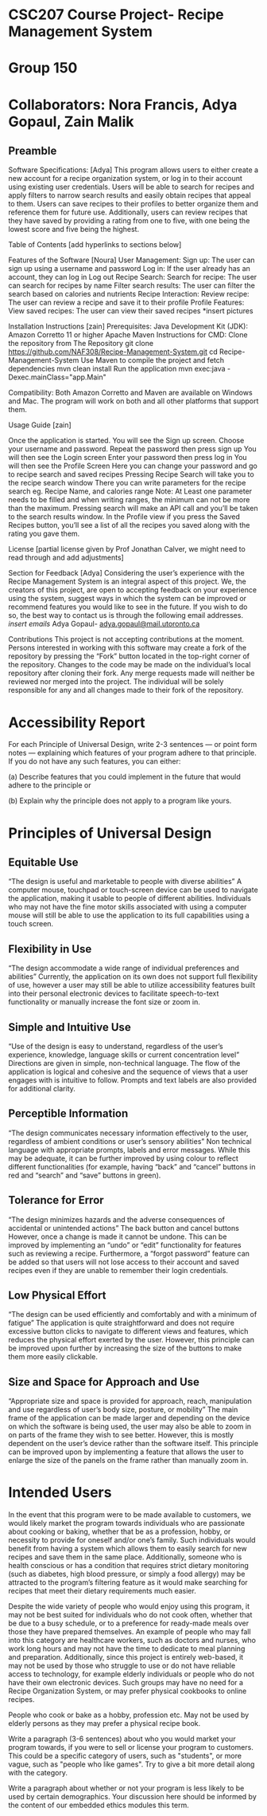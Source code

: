 # CSC207 Course Project- Recipe Management System
# Group 150
# Collaborators: Nora Francis, Adya Gopaul, Zain Malik


## Preamble

Software Specifications: [Adya]
This program allows users to either create a new account for a recipe organization system, or log in to their account using existing user credentials. Users will be able to search for recipes and apply filters to narrow search results and easily obtain recipes that appeal to them. Users can save recipes to their profiles to better organize them and reference them for future use. Additionally, users can review recipes that they have saved by providing a rating from one to five, with one being the lowest score and five being the highest.



Table of Contents
[add hyperlinks to sections below]

Features of the Software [Noura]
User Management:
Sign up: The user can sign up using a username and password
Log in: If the user already has an account, they can log in
Log out
Recipe Search:
Search for recipe: The user can search for recipes by name
Filter search results: The user can filter the search based on calories and nutrients
Recipe Interaction:
Review recipe: The user can review a recipe and save it to their profile
Profile Features:
View saved recipes: The user can view their saved recipes
*insert pictures

Installation Instructions [zain]
Prerequisites:
Java Development Kit (JDK): Amazon Corretto 11 or higher
Apache Maven
Instructions for CMD:
Clone the repository from The Repository
git clone https://github.com/NAF308/Recipe-Management-System.git
cd Recipe-Management-System
Use Maven to compile the project and fetch dependencies
mvn clean install
Run the application
mvn exec:java -Dexec.mainClass="app.Main"

Compatibility:
Both Amazon Corretto and Maven are available on Windows and Mac. The program will work on both and all other platforms that support them.

Usage Guide [zain]

Once the application is started. You will see the Sign up screen.
Choose your username and password.
Repeat the password then press sign up
You will then see the Login screen
Enter your password then press log in
You will then see the Profile Screen
Here you can change your password and go to recipe search and saved recipes
Pressing Recipe Search will take you to the recipe search window
There you can write parameters for the recipe search eg. Recipe Name, and calories range
Note: At Least one parameter needs to be filled and when writing ranges, the minimum can not be more than the maximum.
Pressing search will make an API call and you’ll be taken to the search results window.
In the Profile view if you press the Saved Recipes button, you’ll see a list of all the recipes you saved along with the rating you gave them.

License
[partial license given by Prof Jonathan Calver, we might need to read through and add adjustments]

Section for Feedback [Adya]
Considering the user’s experience with the Recipe Management System is an integral aspect of this project. We, the creators of this project, are open to accepting feedback on your experience using the system, suggest ways in which the system can be improved or recommend features you would like to see in the future. If you wish to do so, the best way to contact us is through the following email addresses.
*insert emails*
Adya Gopaul- adya.gopaul@mail.utoronto.ca


Contributions
This project is not accepting contributions at the moment. Persons interested in working with this software may create a fork of the repository by pressing the “Fork” button located in the top-right corner of the repository. Changes to the code may be made on the individual’s local repository after cloning their fork. Any merge requests made will neither be reviewed nor merged into the project. The individual will be solely responsible for any and all changes made to their fork of the repository.
# Accessibility Report
For each Principle of Universal Design, write 2-3 sentences — or point form notes — explaining which features of your program adhere to that principle. If you do not have any such features, you can either:

(a) Describe features that you could implement in the future that would adhere to the principle or

(b) Explain why the principle does not apply to a program like yours.

# Principles of Universal Design

## Equitable Use
“The design is useful and marketable to people with diverse abilities”
A computer mouse, touchpad or touch-screen device can be used to navigate the application, making it usable to people of different abilities. Individuals who may not have the fine motor skills associated with using a computer mouse will still be able to use the application to its full capabilities using a touch screen.

## Flexibility in Use
“The design accommodate a wide range of individual preferences and abilities”
Currently, the application on its own does not support full flexibility of use, however a user may still be able to utilize accessibility features built into their personal electronic devices to facilitate speech-to-text functionality or manually increase the font size or zoom in.

## Simple and Intuitive Use
“Use of the design is easy to understand, regardless of the user’s experience, knowledge, language skills or current concentration level”
Directions are given in simple, non-technical language. The flow of the application is logical and cohesive and the sequence of views that a user engages with is intuitive to follow. Prompts and text labels are also provided for additional clarity.

## Perceptible Information
“The design communicates necessary information effectively to the user, regardless of ambient conditions or user’s sensory abilities”
Non technical language with appropriate prompts, labels and error messages. While this may be adequate, it can be further improved by using colour to reflect different functionalities (for example, having “back” and “cancel” buttons in red and “search” and “save” buttons in green).

## Tolerance for Error
“The design minimizes hazards and the adverse consequences of accidental or unintended actions”
The back button and cancel buttons
However, once a change is made it cannot be undone. This can be improved by implementing an “undo” or “edit” functionality for features such as reviewing a recipe. Furthermore, a “forgot password” feature can be added so that users will not lose access to their account and saved recipes even if they are unable to remember their login credentials.

## Low Physical Effort
“The design can be used efficiently and comfortably and with a minimum of fatigue”
The application is quite straightforward and does not require excessive button clicks to navigate to different views and features, which reduces the physical effort exerted by the user. However, this principle can be improved upon further by increasing the size of the buttons to make them more easily clickable.

## Size and Space for Approach and Use
“Appropriate size and space is provided for approach, reach, manipulation and use regardless of user’s body size, posture, or mobility”
The main frame of the application can be made larger and depending on the device on which the software is being used, the user may also be able to zoom in on parts of the frame they wish to see better. However, this is mostly dependent on the user’s device rather than the software itself. This principle can be improved upon by implementing a feature that allows the user to enlarge the size of the panels on the frame rather than manually zoom in.


# Intended Users


In the event that this program were to be made available to customers, we would likely market the program towards individuals who are passionate about cooking or baking, whether that be as a profession, hobby, or necessity to provide for oneself and/or one’s family. Such individuals would benefit from having a system which allows them to easily search for new recipes and save them in the same place. Additionally, someone who is health conscious or has a condition that requires strict dietary monitoring (such as diabetes, high blood pressure, or simply a food allergy) may be attracted to the program’s filtering feature as it would make searching for recipes that meet their dietary requirements much easier.

Despite the wide variety of people who would enjoy using this program, it may not be best suited for individuals who do not cook often, whether that be due to a busy schedule, or to a preference for ready-made meals over those they have prepared themselves. An example of people who may fall into this category are healthcare workers, such as doctors and nurses, who work long hours and may not have the time to dedicate to meal planning and preparation. Additionally, since this project is entirely web-based, it may not be used by those who struggle to use or do not have reliable access to technology, for example elderly individuals or people who do not have their own electronic devices. Such groups may have no need for a Recipe Organization System, or may prefer physical cookbooks to online recipes.

People who cook or bake as a hobby, profession etc.
May not be used by elderly persons as they may prefer a physical recipe book.

Write a paragraph (3-6 sentences) about who you would market your program towards, if you were to sell or license your program to customers. This could be a specific category of users, such as "students", or more vague, such as "people who like games". Try to give a bit more detail along with the category.

Write a paragraph about whether or not your program is less likely to be used by certain demographics. Your discussion here should be informed by the content of our embedded ethics modules this term.
